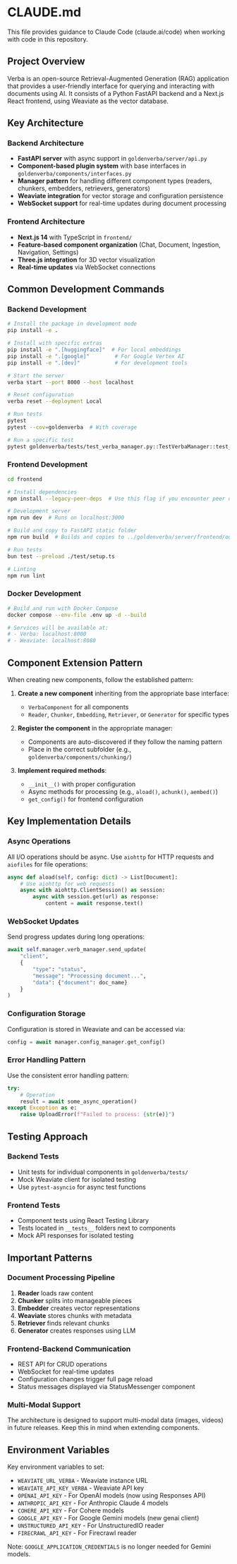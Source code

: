 # CLAUDE.md

This file provides guidance to Claude Code (claude.ai/code) when working with code in this repository.

## Project Overview

Verba is an open-source Retrieval-Augmented Generation (RAG) application that provides a user-friendly interface for querying and interacting with documents using AI. It consists of a Python FastAPI backend and a Next.js React frontend, using Weaviate as the vector database.

## Key Architecture

### Backend Architecture
- **FastAPI server** with async support in `goldenverba/server/api.py`
- **Component-based plugin system** with base interfaces in `goldenverba/components/interfaces.py`
- **Manager pattern** for handling different component types (readers, chunkers, embedders, retrievers, generators)
- **Weaviate integration** for vector storage and configuration persistence
- **WebSocket support** for real-time updates during document processing

### Frontend Architecture
- **Next.js 14** with TypeScript in `frontend/`
- **Feature-based component organization** (Chat, Document, Ingestion, Navigation, Settings)
- **Three.js integration** for 3D vector visualization
- **Real-time updates** via WebSocket connections

## Common Development Commands

### Backend Development
```bash
# Install the package in development mode
pip install -e .

# Install with specific extras
pip install -e ".[huggingface]"  # For local embeddings
pip install -e ".[google]"        # For Google Vertex AI
pip install -e ".[dev]"           # For development tools

# Start the server
verba start --port 8000 --host localhost

# Reset configuration
verba reset --deployment Local

# Run tests
pytest
pytest --cov=goldenverba  # With coverage

# Run a specific test
pytest goldenverba/tests/test_verba_manager.py::TestVerbaManager::test_initialization
```

### Frontend Development
```bash
cd frontend

# Install dependencies
npm install --legacy-peer-deps  # Use this flag if you encounter peer dependency issues

# Development server
npm run dev  # Runs on localhost:3000

# Build and copy to FastAPI static folder
npm run build  # Builds and copies to ../goldenverba/server/frontend/out/

# Run tests
bun test --preload ./test/setup.ts

# Linting
npm run lint
```

### Docker Development
```bash
# Build and run with Docker Compose
docker compose --env-file .env up -d --build

# Services will be available at:
# - Verba: localhost:8000
# - Weaviate: localhost:8080
```

## Component Extension Pattern

When creating new components, follow the established pattern:

1. **Create a new component** inheriting from the appropriate base interface:
   - `VerbaComponent` for all components
   - `Reader`, `Chunker`, `Embedding`, `Retriever`, or `Generator` for specific types

2. **Register the component** in the appropriate manager:
   - Components are auto-discovered if they follow the naming pattern
   - Place in the correct subfolder (e.g., `goldenverba/components/chunking/`)

3. **Implement required methods**:
   - `__init__()` with proper configuration
   - Async methods for processing (e.g., `aload()`, `achunk()`, `aembed()`)
   - `get_config()` for frontend configuration

## Key Implementation Details

### Async Operations
All I/O operations should be async. Use `aiohttp` for HTTP requests and `aiofiles` for file operations:

```python
async def aload(self, config: dict) -> List[Document]:
    # Use aiohttp for web requests
    async with aiohttp.ClientSession() as session:
        async with session.get(url) as response:
            content = await response.text()
```

### WebSocket Updates
Send progress updates during long operations:

```python
await self.manager.verb_manager.send_update(
    "client",
    {
        "type": "status",
        "message": "Processing document...",
        "data": {"document": doc_name}
    }
)
```

### Configuration Storage
Configuration is stored in Weaviate and can be accessed via:
```python
config = await manager.config_manager.get_config()
```

### Error Handling Pattern
Use the consistent error handling pattern:
```python
try:
    # Operation
    result = await some_async_operation()
except Exception as e:
    raise UploadError(f"Failed to process: {str(e)}")
```

## Testing Approach

### Backend Tests
- Unit tests for individual components in `goldenverba/tests/`
- Mock Weaviate client for isolated testing
- Use `pytest-asyncio` for async test functions

### Frontend Tests
- Component tests using React Testing Library
- Tests located in `__tests__` folders next to components
- Mock API responses for isolated testing

## Important Patterns

### Document Processing Pipeline
1. **Reader** loads raw content
2. **Chunker** splits into manageable pieces
3. **Embedder** creates vector representations
4. **Weaviate** stores chunks with metadata
5. **Retriever** finds relevant chunks
6. **Generator** creates responses using LLM

### Frontend-Backend Communication
- REST API for CRUD operations
- WebSocket for real-time updates
- Configuration changes trigger full page reload
- Status messages displayed via StatusMessenger component

### Multi-Modal Support
The architecture is designed to support multi-modal data (images, videos) in future releases. Keep this in mind when extending components.

## Environment Variables

Key environment variables to set:
- `WEAVIATE_URL_VERBA` - Weaviate instance URL
- `WEAVIATE_API_KEY_VERBA` - Weaviate API key
- `OPENAI_API_KEY` - For OpenAI models (now using Responses API)
- `ANTHROPIC_API_KEY` - For Anthropic Claude 4 models
- `COHERE_API_KEY` - For Cohere models
- `GOOGLE_API_KEY` - For Google Gemini models (new genai client)
- `UNSTRUCTURED_API_KEY` - For UnstructuredIO reader
- `FIRECRAWL_API_KEY` - For Firecrawl reader

Note: `GOOGLE_APPLICATION_CREDENTIALS` is no longer needed for Gemini models.

